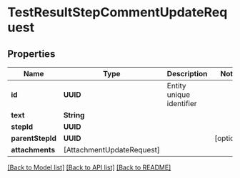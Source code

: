 # TestResultStepCommentUpdateRequest

## Properties
Name | Type | Description | Notes
------------ | ------------- | ------------- | -------------
**id** | **UUID** | Entity unique identifier | 
**text** | **String** |  | 
**stepId** | **UUID** |  | 
**parentStepId** | **UUID** |  | [optional] 
**attachments** | [AttachmentUpdateRequest] |  | 

[[Back to Model list]](../README.md#documentation-for-models) [[Back to API list]](../README.md#documentation-for-api-endpoints) [[Back to README]](../README.md)


